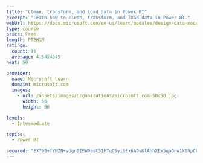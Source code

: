 ```yaml
---
title: "Clean, transform, and load data in Power BI"
excerpt: "Learn how to clean, transform, and load data in Power BI."
webUrl: https://docs.microsoft.com/en-us/learn/modules/design-data-model-power-bi/
type: course
price: Free
length: PT2H1M
ratings:
  count: 11
  average: 4.5454545
heat: 50

provider:
  name: Microsoft Learn
  domain: microsoft.com
  images:
    - url: /assets/images/organizations/microsoft.com-50x50.jpg
      width: 50
      height: 50

levels:
  - Intermediate

topics:
  - Power BI

secured: "EX798+fYHZN+ydgn0IEW9esC51PTqOSyiSEx6AOvKlAhhXEx5qaGnw1XtRpCbUsZ1QDcmfpiegQWCCDU0lI4tMFvv/hQ3r3Ve6+BE0hFST82Pn1fx7gJ6wYTJ/Ph6NnkZx3vzW0A4U4Qgm+mwbzp+x2j7J9/Gps6DWnKoq54AySpl8XYuXtE0dNW1rbPexrr2J2QYMz57Xv38mLA9AtXTAFFRjPWlyHB6o0vd6tGw47ijYfS4BuMWSRFBFfV1UNiYIoYmKaLgIHCMmpS5kF62kLj05kzyWs+cSMkCvaNCup387Z55QDoCuxs8WLVOacAM0V3IX2wqXebnkZEJYSQGORuNPCphuHcC+LK4EzK6xQ=;8+3tiQuwIDOykwJKkvT/9Q=="
---
```


